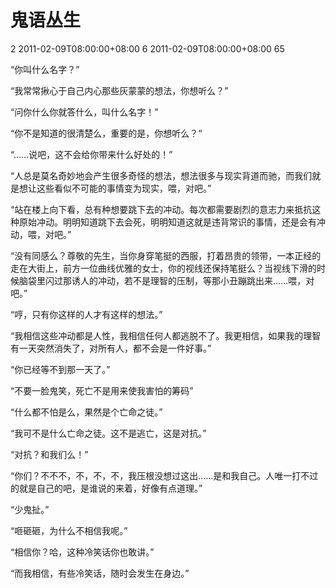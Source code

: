# 鬼语丛生 #

<catalog-id type="integer">2</catalog-id>
<created-at type="datetime">2011-02-09T08:00:00+08:00</created-at>
<id type="integer">6</id>
<updated-at type="datetime">2011-02-09T08:00:00+08:00</updated-at>
<visited type="integer">65</visited>

“你叫什么名字？”

“我常常揪心于自己内心那些灰蒙蒙的想法，你想听么？”

“问你什么你就答什么，叫什么名字！”

“你不是知道的很清楚么，重要的是，你想听么？“

“……说吧，这不会给你带来什么好处的！”

“人总是莫名奇妙地会产生很多奇怪的想法，想法很多与现实背道而驰，而我们就是想让这些看似不可能的事情变为现实，喂，对吧。”

“站在楼上向下看，总有种想要跳下去的冲动。每次都需要剧烈的意志力来抵抗这种原始冲动。明明知道跳下去会死，明明知道这就是违背常识的事情，还是会有冲动，喂，对吧。”

“没有同感么？尊敬的先生，当你身穿笔挺的西服，打着昂贵的领带，一本正经的走在大街上，前方一位曲线优雅的女士，你的视线还保持笔挺么？当视线下滑的时候脑袋里闪过那诱人的冲动，若不是理智的压制，等那小丑蹦跳出来……喂，对吧。”

“哼，只有你这样的人才有这样的想法。”

“我相信这些冲动都是人性，我相信任何人都逃脱不了。我更相信，如果我的理智有一天突然消失了，对所有人，都不会是一件好事。”

“你已经等不到那一天了。”

“不要一脸鬼笑，死亡不是用来使我害怕的筹码”

“什么都不怕是么，果然是个亡命之徒。”

“我可不是什么亡命之徒。这不是逃亡，这是对抗。”

“对抗？和我们么！”

“你们？不不不，不，不，不，我压根没想过这出……是和我自己。人唯一打不过的就是自己的吧，是谁说的来着，好像有点道理。”

“少鬼扯。”

“咂砸砸，为什么不相信我呢。”

“相信你？哈，这种冷笑话你也敢讲。”

“而我相信，有些冷笑话，随时会发生在身边。”

